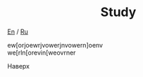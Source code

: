 <h1 align="center">Study</h1>
<p><a href="#en">En</a> / <a href="#ru">Ru</a></p>
<p>ew[orjoewrjvowerjnvowern]oenv<br>we[rln[orevin[weovrner</p>
<p><a name="#en">Наверх</a></p>
